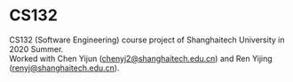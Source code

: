 # CS132
CS132 (Software Engineering) course project of Shanghaitech University in 2020 Summer.  
Worked with Chen Yijun (chenyj2@shanghaitech.edu.cn) and Ren Yijing (renyj@shanghaitech.edu.cn).
